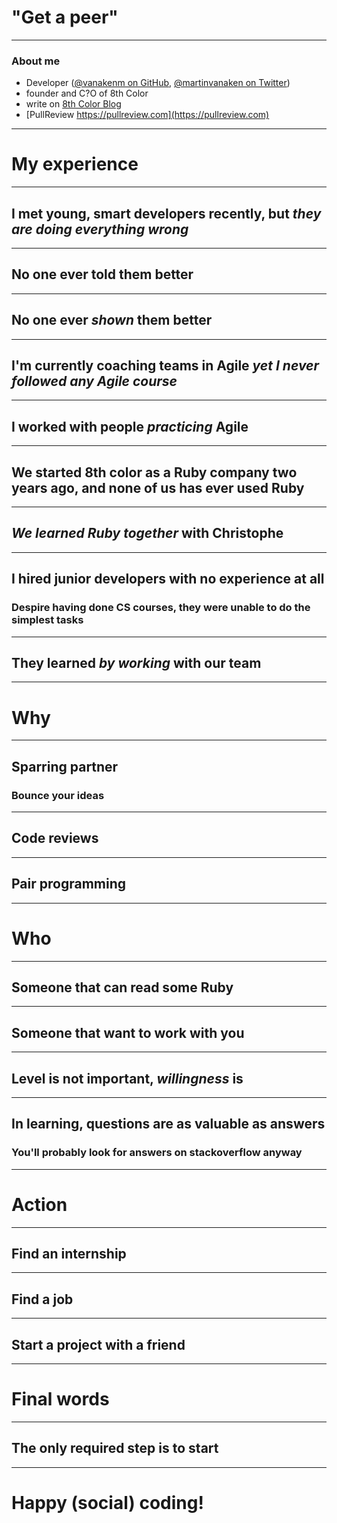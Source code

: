 # "Get a peer"

---

### About me

* Developer ([@vanakenm on GitHub](https://github.com/vanakenm), [@martinvanaken on Twitter](https://twitter.com/martinvanaken))
* founder and C?O of 8th Color
* write on [8th Color Blog](http://blog.8thcolor.com)
* [PullReview https://pullreview.com](https://pullreview.com)

---

# My experience

---


## I met young, smart developers recently, but *they are doing everything wrong*

---

## No one ever told them better

---

## No one ever *shown* them better

---

## I'm currently coaching teams in Agile *yet I never followed any Agile course*

---

## I worked with people *practicing* Agile

---

## We started 8th color as a Ruby company two years ago, and none of us has ever used Ruby

---

## *We learned Ruby together* with Christophe

---

## I hired junior developers with no experience at all

### Despire having done CS courses, they were unable to do the simplest tasks

---

## They learned *by working* with our team

---

# Why

---

## Sparring partner
 
### Bounce your ideas

---

## Code reviews

---

## Pair programming

---

# Who

---

## Someone that can read some Ruby

---

## Someone that want to work with you

---

## Level is not important, *willingness* is

---

## In learning, questions are as valuable as answers

### You'll probably look for answers on stackoverflow anyway

---

# Action

---

## Find an internship

---

## Find a job

---

## Start a project with a friend

---

# Final words

---

## The only required step is to start

---

# Happy (social) coding!